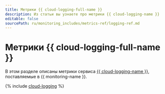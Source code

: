 ```yaml
---
title: Метрики {{ cloud-logging-full-name }}
description: Из статьи вы узнаете про метрики {{ cloud-logging-name }}.
editable: false
sourcePath: ru/monitoring_includes/metrics-ref/logging-ref.md
---
```


# Метрики {{ cloud-logging-full-name }}

В этом разделе описаны метрики сервиса [{{ cloud-logging-name }}](../../logging/), поставляемые в {{ monitoring-name }}.

{% include [cloud-logging](../../_includes/monitoring/metrics-ref/cloud-logging.md) %}